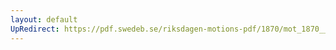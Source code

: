 ```yaml
---
layout: default
UpRedirect: https://pdf.swedeb.se/riksdagen-motions-pdf/1870/mot_1870__ak__00078/mot_1870__ak__00078_001.pdf
---
```

